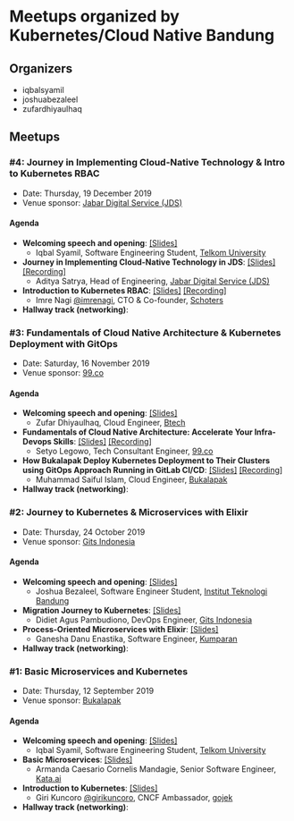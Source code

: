 # Meetups organized by Kubernetes/Cloud Native Bandung

## Organizers
- iqbalsyamil
- joshuabezaleel
- zufardhiyaulhaq

## Meetups

### #4: Journey in Implementing Cloud-Native Technology & Intro to Kubernetes RBAC

- Date: Thursday, 19 December 2019
- Venue sponsor:  [Jabar Digital Service (JDS)](https://digitalservice.jabarprov.go.id/)

#### Agenda

- **Welcoming speech and opening**:  [[Slides]](https://docs.google.com/presentation/d/1zcRRw_rWuRbcfAv-SowzZI7Cs6yQ8-q7qy_Of42KFnY/edit#slide=id.g4c35bb3ebd_2_71)
	- Iqbal Syamil, Software Engineering Student, [Telkom University](https://telkomuniversity.ac.id)
- **Journey in Implementing Cloud-Native Technology in JDS**:  [[Slides]](https://docs.google.com/presentation/d/18pMWvKM3m_MCtX_095za4ogG2Oog-c8wfMxkTWImYFc/edit?usp=sharing) [[Recording]](https://www.youtube.com/watch?v=u0Miv0Et_s8&feature=youtu.be)
	- Aditya Satrya, Head of Engineering, [Jabar Digital Service (JDS)](https://digitalservice.jabarprov.go.id/)
- **Introduction to Kubernetes RBAC**:  [[Slides]](https://docs.google.com/presentation/d/1pUgTksN6qn3oDkSp8tmQB5QGzCl1T7R_Uphwulk6daI/edit?usp=sharing) [[Recording]](https://www.youtube.com/watch?v=u0Miv0Et_s8&feature=youtu.be)
	- Imre Nagi [@imrenagi](https://github.com/imrenagi), CTO & Co-founder, [Schoters](https://www.schoters.com)
- **Hallway track (networking)**: 

### #3: Fundamentals of Cloud Native Architecture & Kubernetes Deployment with GitOps

- Date: Saturday, 16 November 2019
- Venue sponsor:  [99.co](https://www.99.co/id)

#### Agenda

- **Welcoming speech and opening**:  [[Slides]](https://docs.google.com/presentation/d/1V0IruhxD3pKUH2D7_JIL41hQT--T2LuBJ4bT-zJrW3A/edit?usp=sharing)
	- Zufar Dhiyaulhaq, Cloud Engineer, [Btech](https://www.btech.id)
- **Fundamentals of Cloud Native Architecture: Accelerate Your Infra-Devops Skills**:  [[Slides]](https://1drv.ms/p/s!AmoitJr7ia3TzEXX0XSvIOCOlIGY?e=cBjj6F) [[Recording]](https://youtu.be/pbNl_T3HI10)
	- Setyo Legowo, Tech Consultant Engineer, [99.co](https://www.99.co/id)
- **How Bukalapak Deploy Kubernetes Deployment to Their Clusters using GitOps Approach Running in GitLab CI/CD**:  [[Slides]](https://docs.google.com/presentation/d/1r3PsGa3t6j8tKxyUT_lHZciqjNLU08FTyuokAtrUf9Y/edit?usp=sharing) [[Recording]](https://youtu.be/pbNl_T3HI10)
	- Muhammad Saiful Islam, Cloud Engineer, [Bukalapak](https://www.bukalapak.com)
- **Hallway track (networking)**: 

### #2: Journey to Kubernetes & Microservices with Elixir

- Date: Thursday, 24 October 2019
- Venue sponsor:  [Gits Indonesia](https://www.gits.co.id)

#### Agenda

- **Welcoming speech and opening**:  [[Slides]](https://docs.google.com/presentation/d/1VSnONvgs3wxQbpeLuImn0WJRWuOe7fPT6Y6kQBuWs9U/edit?usp=sharing)
	- Joshua Bezaleel, Software Engineer Student, [Institut Teknologi Bandung](https://itb.ac.id)
- **Migration Journey to Kubernetes**:  [[Slides]](https://docs.google.com/presentation/d/1rR9PSd13O_xb29guU3aa909tdJzKMjpO2NEFQRRGWOw/edit?usp=sharing)
	- Didiet Agus Pambudiono, DevOps Engineer, [Gits Indonesia](https://www.gits.co.id)
- **Process-Oriented Microservices with Elixir**:  [[Slides]](https://docs.google.com/presentation/d/1sWD4-1v5i2TOptxCG5oeSdTHzO6VeByqpt6U6Li-wHk/edit?usp=sharing)
	- Ganesha Danu Enastika, Software Engineer, [Kumparan](https://www.kumparan.com)
- **Hallway track (networking)**: 

### #1: Basic Microservices and Kubernetes

- Date: Thursday, 12 September 2019
- Venue sponsor:  [Bukalapak](https://www.bukalapak.com)

#### Agenda

- **Welcoming speech and opening**:  [[Slides]](https://github.com/cloudnative-id/kubernetes-cloud-native-bandung/blob/master/2019/001%20(Sept)/Community%20Slide%20%23001.pdf)
	- Iqbal Syamil, Software Engineering Student, [Telkom University](https://telkomuniversity.ac.id)
- **Basic Microservices**:  [[Slides]](https://slides.com/armandcaesario/microservicebasic#/)
	- Armanda Caesario Cornelis Mandagie, Senior Software Engineer, [Kata.ai](https://www.kata.ai)
- **Introduction to Kubernetes**:  [[Slides]](https://docs.google.com/presentation/d/1iCh0HSahZRIOZjsQo7LHvPgUFYWLFHqTHlZsZ5BbVPw)
	- Giri Kuncoro [@girikuncoro](https://github.com/girikuncoro), CNCF Ambassador, [gojek](https://gojek.io)
- **Hallway track (networking)**: 
